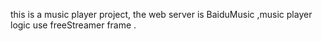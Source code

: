 this is a music player project, the web server is BaiduMusic ,music player logic use freeStreamer frame .